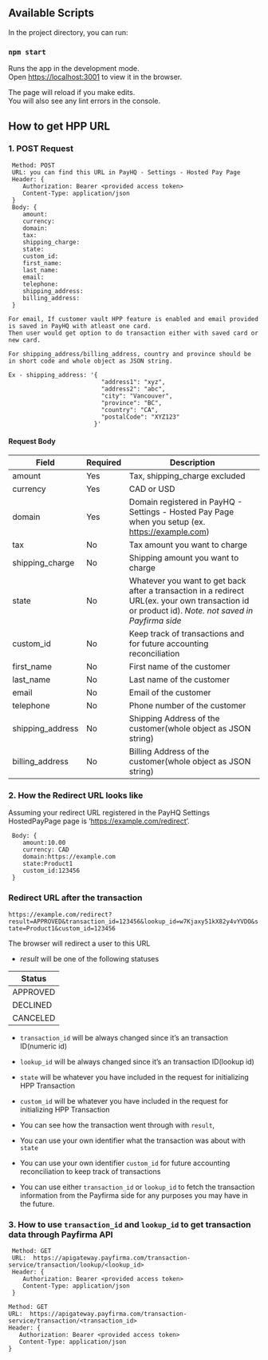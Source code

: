 ## Available Scripts

In the project directory, you can run:

### `npm start`

Runs the app in the development mode.<br />
Open [https://localhost:3001](https://localhost:3001) to view it in the browser.

The page will reload if you make edits.<br />
You will also see any lint errors in the console.

## How to get HPP URL

### 1. POST Request

```
 Method: POST
 URL: you can find this URL in PayHQ - Settings - Hosted Pay Page
 Header: {
    Authorization: Bearer <provided access token>
    Content-Type: application/json
 }
 Body: {
    amount:
    currency:
    domain:
    tax:
    shipping_charge:
    state:
    custom_id:
    first_name:
    last_name:
    email:
    telephone:
    shipping_address:
    billing_address:
 }

For email, If customer vault HPP feature is enabled and email provided is saved in PayHQ with atleast one card. 
Then user would get option to do transaction either with saved card or new card.

For shipping_address/billing_address, country and province should be in short code and whole object as JSON string.

Ex - shipping_address: '{
                          "address1": "xyz",
                          "address2": "abc",
                          "city": "Vancouver",
                          "province": "BC",
                          "country": "CA",
                          "postalCode": "XYZ123"
                        }'

```
#### Request Body
| Field | Required |  Description |
| ----------- | ----------- | ----------- |
| amount | Yes | Tax, shipping_charge excluded |
| currency | Yes | CAD or USD |
| domain | Yes | Domain registered in PayHQ - Settings - Hosted Pay Page when you setup (ex. https://example.com) |
| tax | No | Tax amount you want to charge |
| shipping_charge | No | Shipping amount you want to charge |
| state | No | Whatever you want to get back after a transaction in a redirect URL(ex. your own transaction id or product id). *Note. not saved in Payfirma side* |
| custom_id | No | Keep track of transactions and for future accounting reconciliation |
| first_name | No | First name of the customer |
| last_name | No | Last name of the customer |
| email | No | Email of the customer |
| telephone | No | Phone number of the customer |
| shipping_address | No | Shipping Address of the customer(whole object as JSON string) |
| billing_address | No | Billing Address of the customer(whole object as JSON string) |

### 2. How the Redirect URL looks like

Assuming your redirect URL registered in the PayHQ Settings HostedPayPage page is ‘https://example.com/redirect’.
```
 Body: {
    amount:10.00
    currency: CAD
    domain:https://example.com
    state:Product1
    custom_id:123456
 }
```
### Redirect URL after the transaction
`https://example.com/redirect?result=APPROVED&transaction_id=123456&lookup_id=w7Kjaxy51kX82y4vYVDO&state=Product1&custom_id=123456`

The browser will redirect a user to this URL

- *result* will be one of the following statuses

| Status |
| ----------- | 
| APPROVED | - |
| DECLINED | - |
| CANCELED | - |
 
- `transaction_id` will be always changed since it’s an transaction ID(numeric id)

- `lookup_id` will be always changed since it’s an transaction ID(lookup id)
 
- `state` will be whatever you have included in the request for initializing HPP Transaction

- `custom_id` will be whatever you have included in the request for initializing HPP Transaction

- You can see how the transaction went through with `result`,
- You can use your own identifier what the transaction was about with `state`
- You can use your own identifier `custom_id` for future accounting reconciliation to keep track of transactions 
- You can use either `transaction_id` or `lookup_id` to fetch the transaction information from the Payfirma side for any purposes you may have in the future.

### 3. How to use `transaction_id` and `lookup_id` to get transaction data through Payfirma API
```
 Method: GET
 URL:  https://apigateway.payfirma.com/transaction-service/transaction/lookup/<lookup_id>
 Header: {
    Authorization: Bearer <provided access token>
    Content-Type: application/json
 }
 ```
 ```
 Method: GET
 URL:  https://apigateway.payfirma.com/transaction-service/transaction/<transaction_id>
 Header: {
    Authorization: Bearer <provided access token>
    Content-Type: application/json
 }
 ```
